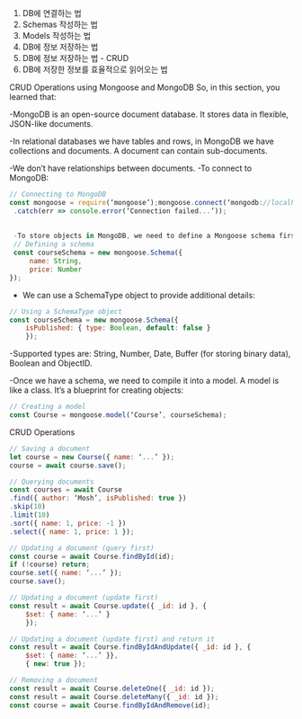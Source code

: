 1. DB에 연결하는 법
2. Schemas 작성하는 법
3. Models 작성하는 법
4. DB에 정보 저장하는 법
5. DB에 정보 저장하는 법 - CRUD
6. DB에 저장한 정보를 효율적으로 읽어오는 법

CRUD Operations using Mongoose and MongoDB So, in this section, you learned that: 

-MongoDB is an open-source document database. It stores data in flexible, JSON-like documents.

-In relational databases we have tables and rows, in MongoDB we have collections and documents. A document can contain sub-documents. 

-We don’t have relationships between documents. -To connect to MongoDB: 

```javascript
// Connecting to MongoDB
const mongoose = require(‘mongoose’);mongoose.connect(‘mongodb://localhost/playground')   .then(() => console.log(‘Connected...’))   
 .catch(err => console.error(‘Connection failed...’));
 
 
 -To store objects in MongoDB, we need to define a Mongoose schema first. The schema defines the shape of documents in MongoDB. 
 // Defining a schema 
 const courseSchema = new mongoose.Schema({      
     name: String,     
     price: Number 
});
```

- We can use a SchemaType object to provide additional details: 

```javascript
// Using a SchemaType object 
const courseSchema = new mongoose.Schema({     
    isPublished: { type: Boolean, default: false } 
    });
```

-Supported types are: String, Number, Date, Buffer (for storing binary data), Boolean and ObjectID. 

-Once we have a schema, we need to compile it into a model. A model is like a class. It’s a blueprint for creating objects: 

```javascript
// Creating a model 
const Course = mongoose.model(‘Course’, courseSchema);
```


CRUD Operations 
```javascript
// Saving a document 
let course = new Course({ name: ‘...’ });
course = await course.save();
```

```javascript
// Querying documents 
const courses = await Course   
.find({ author: ‘Mosh’, isPublished: true })   
.skip(10)   
.limit(10)   
.sort({ name: 1, price: -1 })   
.select({ name: 1, price: 1 });
```

```javascript
// Updating a document (query first) 
const course = await Course.findById(id);
if (!course) return; 
course.set({ name: ‘...’ });
course.save();
```

```javascript
// Updating a document (update first) 
const result = await Course.update({ _id: id }, {    
    $set: { name: ‘...’ }
    });
```

```javascript
// Updating a document (update first) and return it
const result = await Course.findByIdAndUpdate({ _id: id }, {    
    $set: { name: ‘...’ }}, 
    { new: true });
```

```javascript
// Removing a document 
const result = await Course.deleteOne({ _id: id });
const result = await Course.deleteMany({ _id: id });
const course = await Course.findByIdAndRemove(id);
```